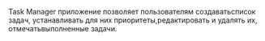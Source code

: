 Task Manager
приложение позволяет пользователям создаватьсписок задач, устанавливать для них приоритеты,редактировать и удалять их, отмечатьвыполненные задачи.

